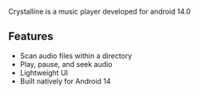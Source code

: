 Crystalline is a music player developed for android 14.0

## Features

- Scan audio files within a directory
- Play, pause, and seek audio
- Lightweight UI
- Built natively for Android 14